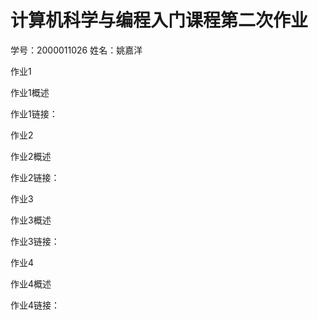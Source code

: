 # 计算机科学与编程入门课程第二次作业
学号：2000011026 姓名：姚嘉洋

作业1

作业1概述

作业1链接：

作业2

作业2概述

作业2链接：

作业3

作业3概述

作业3链接：

作业4

作业4概述

作业4链接：

